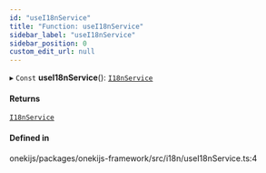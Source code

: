 ```yaml
---
id: "useI18nService"
title: "Function: useI18nService"
sidebar_label: "useI18nService"
sidebar_position: 0
custom_edit_url: null
---
```


▸ `Const` **useI18nService**(): [`I18nService`](../classes/I18nService.md)

#### Returns

[`I18nService`](../classes/I18nService.md)

#### Defined in

onekijs/packages/onekijs-framework/src/i18n/useI18nService.ts:4
